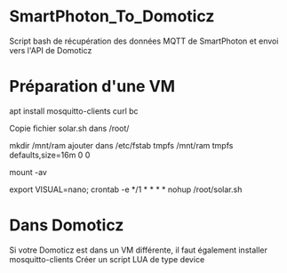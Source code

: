 # SmartPhoton_To_Domoticz
Script bash de récupération des données MQTT de SmartPhoton et envoi vers l'API de Domoticz

# Préparation d'une VM
apt install mosquitto-clients curl bc

Copie fichier solar.sh dans /root/

mkdir /mnt/ram
ajouter dans /etc/fstab
	tmpfs /mnt/ram tmpfs defaults,size=16m 0 0

mount -av

export VISUAL=nano; crontab -e
*/1 * * * * nohup /root/solar.sh

# Dans Domoticz
Si votre Domoticz est dans un VM différente, il faut également installer mosquitto-clients
Créer un script LUA de type device
